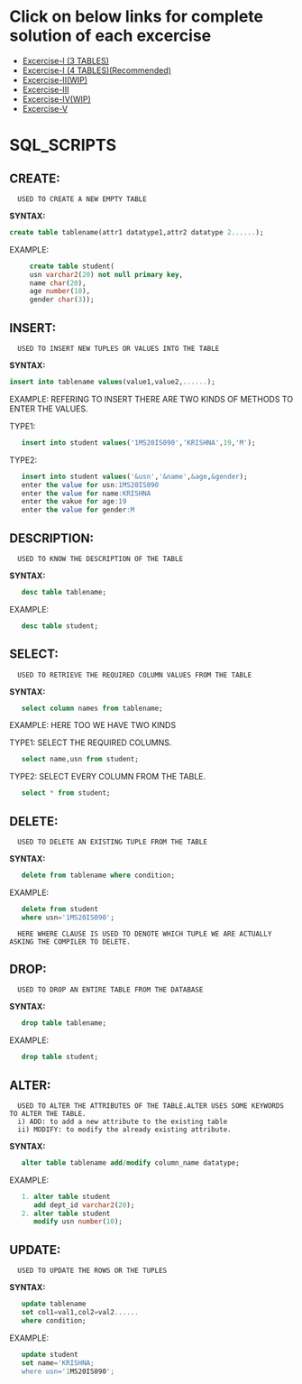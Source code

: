 # Click on below links for complete solution of each excercise
* [Excercise-I (3 TABLES)](https://github.com/MXNXV-ERR/dbmslab/blob/main/Exercise-I.md)<BR>
* [Excercise-I (4 TABLES)(Recommended)](https://github.com/MXNXV-ERR/dbmslab/blob/main/Exercise-I(NEW).md)<BR>
* [Excercise-II(WIP)](https://github.com/MXNXV-ERR/dbmslab/blob/main/Exercise-II.md)<BR>
* [Excercise-III](https://github.com/MXNXV-ERR/dbmslab/blob/main/Exercise-III.md)<br>
* [Excercise-IV(WIP)](https://github.com/MXNXV-ERR/dbmslab/blob/main/Exercise-IV.md)<BR>
* [Excercise-V](https://github.com/MXNXV-ERR/dbmslab/blob/main/Exercise-V.md)<br>


# SQL_SCRIPTS

## CREATE:
      USED TO CREATE A NEW EMPTY TABLE
      
**SYNTAX:**
      
```sql
create table tablename(attr1 datatype1,attr2 datatype 2......);
```
      
 EXAMPLE:
 ```sql
      create table student(
      usn varchar2(20) not null primary key,
      name char(20),
      age number(10),
      gender char(3));
 ```

## INSERT:
      USED TO INSERT NEW TUPLES OR VALUES INTO THE TABLE
      
 **SYNTAX:**
 ```sql
 insert into tablename values(value1,value2,......);
 ```
  EXAMPLE:
      REFERING TO INSERT THERE ARE TWO KINDS OF METHODS TO ENTER THE VALUES.

   TYPE1:
   ```sql
      insert into student values('1MS20IS090','KRISHNA',19,'M');
   ```
   TYPE2:
   ```sql
      insert into student values('&usn','&name',&age,&gender);
      enter the value for usn:1MS20IS090
      enter the value for name:KRISHNA
      enter the vakue for age:19
      enter the value for gender:M
   ```
## DESCRIPTION:
      USED TO KNOW THE DESCRIPTION OF THE TABLE
      
   **SYNTAX:**
   ```sql
      desc table tablename;
   ```
   EXAMPLE:
   ```sql
      desc table student;
   ```
## SELECT:
      USED TO RETRIEVE THE REQUIRED COLUMN VALUES FROM THE TABLE
      
   **SYNTAX:**
   ```sql
      select column names from tablename;
   ```
   EXAMPLE:
      HERE TOO WE HAVE TWO KINDS

   TYPE1:
    SELECT THE REQUIRED COLUMNS.
   ```sql
      select name,usn from student;
   ```
   TYPE2:
    SELECT EVERY COLUMN FROM THE TABLE.
   ```sql
      select * from student;
   ```
## DELETE:
      USED TO DELETE AN EXISTING TUPLE FROM THE TABLE
      
   **SYNTAX:**
   ```sql
      delete from tablename where condition;
   ```
   EXAMPLE:
   ```sql
      delete from student 
      where usn='1MS20IS090';
   ```
      HERE WHERE CLAUSE IS USED TO DENOTE WHICH TUPLE WE ARE ACTUALLY ASKING THE COMPILER TO DELETE.
      
## DROP:
      USED TO DROP AN ENTIRE TABLE FROM THE DATABASE
      
   **SYNTAX:**
   ```sql
      drop table tablename;
   ``` 
   EXAMPLE:
   ```sql
      drop table student;
   ```
## ALTER:
      USED TO ALTER THE ATTRIBUTES OF THE TABLE.ALTER USES SOME KEYWORDS TO ALTER THE TABLE.
      i) ADD: to add a new attribute to the existing table
      ii) MODIFY: to modify the already existing attribute.
      
   **SYNTAX:**
   ```sql
      alter table tablename add/modify column_name datatype;
   ``` 
   EXAMPLE:
   ```sql
      1. alter table student
         add dept_id varchar2(20);
      2. alter table student
         modify usn number(10);
   ```
## UPDATE:
      USED TO UPDATE THE ROWS OR THE TUPLES
      
   **SYNTAX:**
   ```sql
      update tablename
      set col1=val1,col2=val2......
      where condition;
   ```
   EXAMPLE:
   ```sql
      update student
      set name='KRISHNA;
      where usn='1MS20IS090';
   ```
      
      
